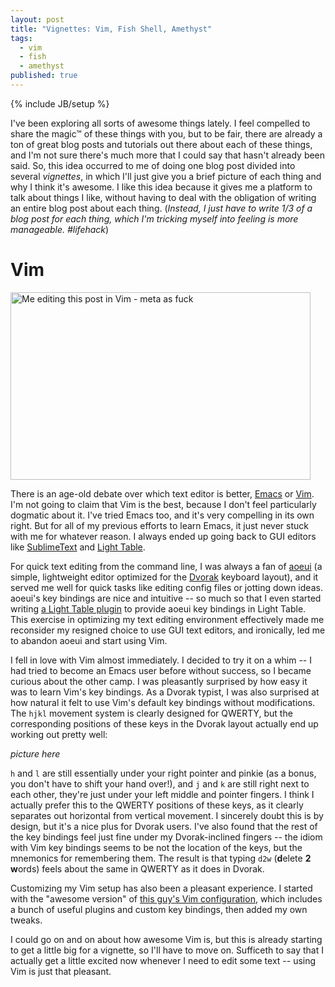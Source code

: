 ```yaml
---
layout: post
title: "Vignettes: Vim, Fish Shell, Amethyst"
tags: 
  - vim
  - fish
  - amethyst
published: true
---
```


{% include JB/setup %}

I've been exploring all sorts of awesome things lately. I feel compelled to share the magic™ of these things with you, but to be fair, there are already a ton of great blog posts and tutorials out there about each of these things, and I'm not sure there's much more that I could say that hasn't already been said. 
So, this idea occurred to me of doing one blog post divided into several *vignettes*, in which I'll just give you a brief picture of each thing and why I think it's awesome. I like this idea because it gives me a platform to talk about things I like, without having to deal with the obligation of writing an entire blog post about each thing. (*Instead, I just have to write 1/3 of a blog post for each thing, which I'm tricking myself into feeling is more manageable. #lifehack*)

# Vim

<a href="{{ site.url }}/assets/2015-06-06-vim.png">
  <img src="{{ site.url }}/assets/2015-06-06-vim.png" width="480" height="300"  title="Me editing this post in Vim - meta as fuck">
</a>

There is an age-old debate over which text editor is better, [Emacs][emacs] or [Vim][vim]. I'm not going to claim that Vim is the best, because I don't feel particularly dogmatic about it. I've tried Emacs too, and it's very compelling in its own right. But for all of my previous efforts to learn Emacs, it just never stuck with me for whatever reason. I always ended up going back to GUI editors like [SublimeText][sublime] and [Light Table][lighttable].

For quick text editing from the command line, I was always a fan of [aoeui][aoeui] (a simple, lightweight editor optimized for the [Dvorak][dvorak] keyboard layout), and it served me well for quick tasks like editing config files or jotting down ideas. 
aoeui's key bindings are nice and intuitive -- so much so that I even started writing [a Light Table plugin][lt-aoeui] to provide aoeui key bindings in Light Table. This exercise in optimizing my text editing environment effectively made me reconsider my resigned choice to use GUI text editors, and ironically, led me to abandon aoeui and start using Vim.

I fell in love with Vim almost immediately. I decided to try it on a whim -- I had tried to become an Emacs user before without success, so I became curious about the other camp. I was pleasantly surprised by how easy it was to learn Vim's key bindings. 
As a Dvorak typist, I was also surprised at how natural it felt to use Vim's default key bindings without modifications. The `hjkl` movement system is clearly designed for QWERTY, but the corresponding positions of these keys in the Dvorak layout actually end up working out pretty well:

*picture here*

`h` and `l` are still essentially under your right pointer and pinkie (as a bonus, you don't have to shift your hand over!), and `j` and `k` are still right next to each other, they're just under your left middle and pointer fingers. 
I think I actually prefer this to the QWERTY positions of these keys, as it clearly separates out horizontal from vertical movement. I sincerely doubt this is by design, but it's a nice plus for Dvorak users. 
I've also found that the rest of the key bindings feel just fine under my Dvorak-inclined fingers -- the idiom with Vim key bindings seems to be not the location of the keys, but the mnemonics for remembering them. The result is that typing `d2w` (**d**elete **2** **w**ords) feels about the same in QWERTY as it does in Dvorak. 

Customizing my Vim setup has also been a pleasant experience. I started with the "awesome version" of [this guy's Vim configuration][ultimate-vim], which includes a bunch of useful plugins and custom key bindings, then added my own tweaks. 

I could go on and on about how awesome Vim is, but this is already starting to get a little big for a vignette, so I'll have to move on. Sufficeth to say that I actually get a little excited now whenever I need to edit some text -- using Vim is just that pleasant. 

[emacs]: http://www.gnu.org/software/emacs/
[vim]: http://www.vim.org/
[sublime]: http://www.sublimetext.com/
[lighttable]: http://lighttable.com/
[aoeui]: http://aoeui.sourceforge.net/
[dvorak]: http://en.wikipedia.org/wiki/Dvorak_Simplified_Keyboard
[lt-aoeui]: http://github.com/daveyarwood/aoeui
[ultimate-vim]: https://github.com/amix/vimrc
